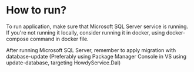 # How to run?
To run application, make sure that Microsoft SQL Server service is running. If you're not running it locally, consider running it in docker, using docker-compose command in docker file. 

After running Microsoft SQL Server, remember to apply migration with database-update (Preferably  using Package Manager Console in VS using update-database, targeting HowdyService.Dal)
